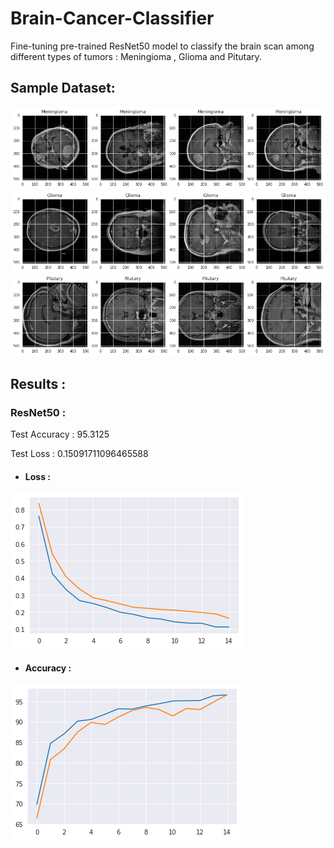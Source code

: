 # Brain-Cancer-Classifier
Fine-tuning pre-trained ResNet50 model to classify the brain scan among different types of tumors : Meningioma , Glioma and Pitutary.

## Sample Dataset:
![sample_dataset](https://github.com/namratha777/Brain-Cancer-Classifier/blob/main/sampleDataSet.png)
![sample_dataset1](https://github.com/namratha777/Brain-Cancer-Classifier/blob/main/sampleDataSet1.png)
![sample_dataset2](https://github.com/namratha777/Brain-Cancer-Classifier/blob/main/sampleDataSet2.png)

## Results :
### ResNet50 :
Test Accuracy :   95.3125

Test Loss :       0.15091711096465588
- #### Loss :
 ![loss](https://github.com/namratha777/Brain-Cancer-Classifier/blob/main/loss.png)


- #### Accuracy :
![accuracy](accuracy.png)

